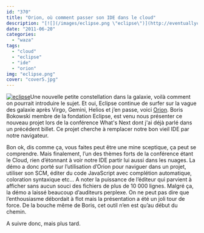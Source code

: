```yaml
---
id: "370"
title: "Orion, où comment passer son IDE dans le cloud"
description: "[![](/images/eclipse.png \"eclipse\")](http://eventuallycoding.com/wp-content/uploads/2011/06/eclipse.png)Une nouvelle petite constellation dans la gala..."
date: "2011-06-20"
categories: 
  - "waza"
tags: 
  - "cloud"
  - "eclipse"
  - "ide"
  - "orion"
img: "eclipse.png"
cover: "cover5.jpg"
---
```


[![](/images/eclipse.png "eclipse")](http://eventuallycoding.com/wp-content/uploads/2011/06/eclipse.png)Une nouvelle petite constellation dans la galaxie, voilà comment on pourrait introduire le sujet. Et oui, Eclipse continue de surfer sur la vague des galaxie après Virgo, Gemini, Helios et j’en passe, voici [Orion](http://wiki.eclipse.org/Orion). Boris Bokowski membre de la fondation Eclipse, est venu nous présenter ce nouveau projet lors de la conférence What's Next dont j'ai déjà parlé dans un précédent billet. Ce projet cherche à remplacer notre bon vieil IDE par notre navigateur.

Bon ok, dis comme ça, vous faites peut être une mine sceptique, ça peut se comprendre. Mais finalement, l’un des thèmes forts de la conférence étant le Cloud, rien d’étonnant à voir notre IDE partir lui aussi dans les nuages. La démo a donc porté sur l’utilisation d’Orion pour naviguer dans un projet, utiliser son SCM, éditer du code JavaScript avec complétion automatique, coloration syntaxique etc... A noter la puissance de l’éditeur qui parvient à afficher sans aucun souci des fichiers de plus de 10 000 lignes. Malgré ça, la démo a laissé beaucoup d’auditeurs perplexe. On ne peut pas dire que l’enthousiasme débordait à flot mais la présentation a été un joli tour de force. De la bouche même de Boris, cet outil n’en est qu’au début du chemin.

A suivre donc, mais plus tard.
